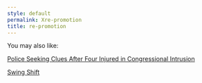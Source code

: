 ```yaml
---
style: default
permalink: Xre-promotion
title: re-promotion
---
```

You may also like:

[Police Seeking Clues After Four Injured in Congressional Intrusion](http://scp-wiki.net/police-seeking-clues-after-four-injured-in-congressional-int)

[Swing Shift](http://scp-wiki.net/swing-shift)
